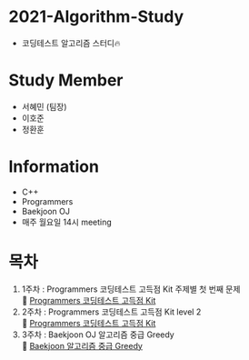 # 2021-Algorithm-Study
  + 코딩테스트 알고리즘 스터디&#128293;
# Study Member
  + 서혜민 (팀장)
  + 이호준
  + 정환훈
# Information
  + C++
  + Programmers
  + Baekjoon OJ
  + 매주 월요일 14시 meeting
# 목차
  1. 1주차 : Programmers 코딩테스트 고득점 Kit 주제별 첫 번째 문제  
    📖 [Programmers 코딩테스트 고득점 Kit](https://programmers.co.kr/learn/challenges) 
  2. 2주차 : Programmers 코딩테스트 고득점 Kit level 2  
    📖 [Programmers 코딩테스트 고득점 Kit](https://programmers.co.kr/learn/challenges) 
  3. 3주차 : Baekjoon OJ 알고리즘 중급 Greedy  
    📖 [Baekjoon 알고리즘 중급 Greedy](https://www.acmicpc.net/workbook/view/3978)
